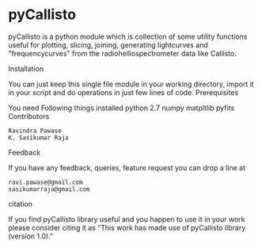 # pyCallisto
pyCallisto is a python module which is collection of some utility functions useful for plotting, slicing, joining, generating lightcurves and "frequencycurves" from the radiohelliospectrometer data like Callisto.


Installation

You can just keep this single file module in your working directory, import it in your script and do operations in just few lines of code.
Prerequisites

You need Following things installed
python 2.7
numpy
matpltlib
pyfits
Contributors

    Ravindra Pawase
    K. Sasikumar Raja

Feedback

If you have any feedback, queries, feature request you can drop a line at

    ravi.pawase@gmail.com
    sasikumarraja@gmail.com

citation

If you find pyCallisto library useful and you happen to use it in your work please consider citing it as "This work has made use of pyCallisto library (version 1.0)."

